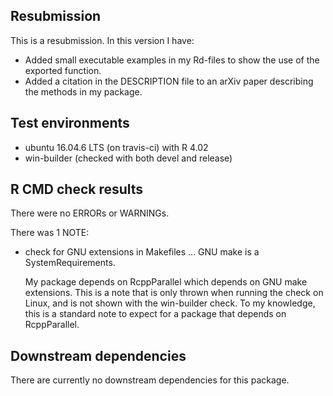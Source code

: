 ## Resubmission
This is a resubmission. In this version I have:

* Added small executable examples in my Rd-files to show the use of the exported function.
* Added a citation in the DESCRIPTION file to an arXiv paper describing the methods in my package.

## Test environments
* ubuntu 16.04.6 LTS (on travis-ci) with R 4.02
* win-builder (checked with both devel and release)

## R CMD check results
There were no ERRORs or WARNINGs.

There was 1 NOTE:

* check for GNU extensions in Makefiles ... 
  GNU make is a SystemRequirements.

  My package depends on RcppParallel which depends on GNU make extensions.
  This is a note that is only thrown when running the check on Linux, and is
  not shown with the win-builder check. To my knowledge, this is a standard
  note to expect for a package that depends on RcppParallel.

## Downstream dependencies
There are currently no downstream dependencies for this package.
